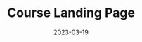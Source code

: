 ---
title: Course Landing Page
date: 2023-03-19
url: https://github.com/Cannibalhulk/Course-landing-page
---